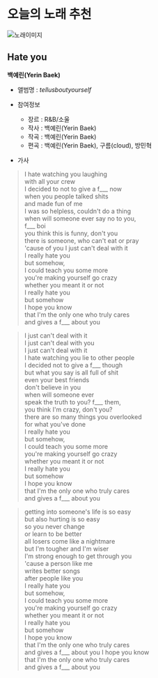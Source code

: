 # 오늘의 노래 추천  

![노래이미지](http://image.genie.co.kr/Y/IMAGE/IMG_ALBUM/081/779/272/81779272_1607582361176_1_600x600.JPG)

## Hate you  
__백예린(Yerin Baek)__ 


+ 앨범명 : _tellusboutyourself_
+ 참여정보
   + 장르 : R&B/소울
    + 작사 : 백예린(Yerin Baek)
    + 작곡 : 백예린(Yerin Baek)
    + 편곡 : 백예린(Yerin Baek), 구름(cloud), 방민혁
    
+ 가사
>I hate watching you laughing  
with all your crew  
I decided to not to give a f___ now  
when you people talked shits   
and made fun of me  
I was so helpless, couldn't do a thing  
when will someone ever say no to you,   
f___ boi  
you think this is funny, don't you  
there is someone, who can't eat or pray   
'cause of you
I just can't deal with it    
I really hate you  
but somehow,   
I could teach you some more  
you're making yourself go crazy  
whether you meant it or not  
I really hate you    
but somehow  
I hope you know   
that I'm the only one who truly cares   
and gives a f___ about you  

>I just can't deal with it  
I just can't deal with you  
I just can't deal with it  
I hate watching you lie to other people  
I decided not to give a f___ though  
but what you say is all full of shit   
even your best friends   
don't believe in you  
when will someone ever   
speak the truth to you? f___ them,  
you think I'm crazy, don't you?  
there are so many things you overlooked   
for what you've done    
I really hate you  
but somehow,   
I could teach you some more  
you're making yourself go crazy  
whether you meant it or not  
I really hate you  
but somehow  
I hope you know   
that I'm the only one who truly cares   
and gives a f___ about you  

>getting into someone's life is so easy  
but also hurting is so easy  
so you never change   
or learn to be better  
all losers come like a nightmare  
but I'm tougher and I'm wiser  
I'm strong enough to get through you  
'cause a person like me   
writes better songs  
after people like you  
I really hate you  
but somehow,   
I could teach you some more  
you're making yourself go crazy  
whether you meant it or not  
I really hate you  
but somehow  
I hope you know   
that I'm the only one who truly cares  
and gives a f___ about you
I hope you know   
that I'm the only one who truly cares   
and gives a f___ about you   

